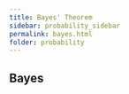 ```yaml
---
title: Bayes' Theorem
sidebar: probability_sidebar
permalink: bayes.html
folder: probability
---
```


## Bayes
